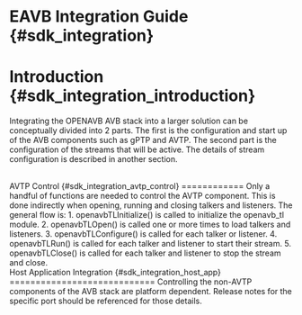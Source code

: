 EAVB Integration Guide {#sdk_integration}
======================

Introduction {#sdk_integration_introduction}
============
Integrating the OPENAVB AVB stack into a larger solution can be conceptually divided 
into 2 parts. The first is the configuration and start up of the AVB components 
such as gPTP and AVTP. The second part is the configuration of the streams that 
will be active. The details of stream configuration is described in another 
section. 

<br>
AVTP Control {#sdk_integration_avtp_control}
============
Only a handful of functions are needed to control the AVTP component. This is
done indirectly when opening, running and closing talkers and listeners. The
general flow is:
1. openavbTLInitialize() is called to initialize the openavb_tl module.
2. openavbTLOpen() is called one or more times to load talkers and listeners.
3. openavbTLConfigure() is called for each talker or listener.
4. openavbTLRun() is called for each talker and listener to start their stream.
5. openavbTLClose() is called for each talker and listener to stop the stream and
   close.

<br>
Host Application Integration {#sdk_integration_host_app}
============================
Controlling the non-AVTP components of the AVB stack are platform dependent. 
Release notes for the specific port should be referenced for those details. 


